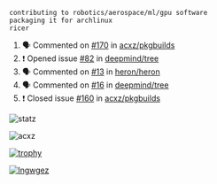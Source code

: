 ```
contributing to robotics/aerospace/ml/gpu software
packaging it for archlinux
ricer
```

<!--START_SECTION:activity-->
1. 🗣 Commented on [#170](https://github.com/acxz/pkgbuilds/issues/170) in [acxz/pkgbuilds](https://github.com/acxz/pkgbuilds)
2. ❗️ Opened issue [#82](https://github.com/deepmind/tree/issues/82) in [deepmind/tree](https://github.com/deepmind/tree)
3. 🗣 Commented on [#13](https://github.com/heron/heron/issues/13) in [heron/heron](https://github.com/heron/heron)
4. 🗣 Commented on [#16](https://github.com/deepmind/tree/issues/16) in [deepmind/tree](https://github.com/deepmind/tree)
5. ❗️ Closed issue [#160](https://github.com/acxz/pkgbuilds/issues/160) in [acxz/pkgbuilds](https://github.com/acxz/pkgbuilds)
<!--END_SECTION:activity-->


![statz](https://github-readme-stats.vercel.app/api?username=acxz&include_all_commits=true&show_icons=true)

<p><img align="center" src="https://github-readme-streak-stats.herokuapp.com/?user=acxz&" alt="acxz" /></p>

[![trophy](https://github-profile-trophy.vercel.app/?username=acxz)](https://github.com/ryo-ma/github-profile-trophy)

[![lngwgez](https://github-readme-stats.vercel.app/api/top-langs/?username=acxz&layout=compact)](https://github.com/acxz/github-readme-stats)

